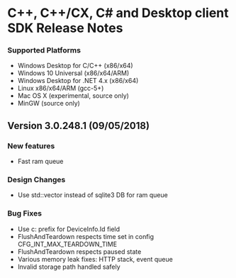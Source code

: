 # C++, C++/CX, C# and Desktop client SDK Release Notes

### Supported Platforms

- Windows Desktop for C/C++ (x86/x64)
- Windows 10 Universal (x86/x64/ARM)
- Windows Desktop for .NET 4.x (x86/x64)
- Linux x86/x64/ARM (gcc-5+)
- Mac OS X (experimental, source only)
- MinGW (source only)

## Version 3.0.248.1 (09/05/2018)

### New features

- Fast ram queue

### Design Changes

- Use std::vector instead of sqlite3 DB for ram queue

### Bug Fixes

- Use c: prefix for DeviceInfo.Id field
- FlushAndTeardown respects time set in config CFG_INT_MAX_TEARDOWN_TIME
- FlushAndTeardown respects paused state
- Various memory leak fixes: HTTP stack, event queue
- Invalid storage path handled safely
